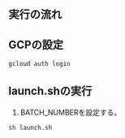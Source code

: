 ## 実行の流れ
## GCPの設定
```sh
gcloud auth login

```

## launch.shの実行
1. BATCH_NUMBERを設定する。

```sh
sh launch.sh

```
